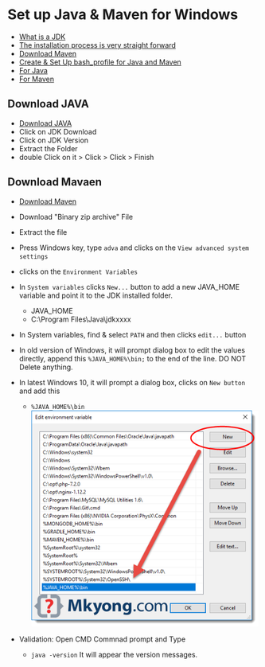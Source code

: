 # Set up Java & Maven for Windows

<!-- topics-start -->
* [What is a JDK](#What-is-a-JDK)
* [The installation process is very straight forward](#The-installation-process-is-very-straight-forward)
* [Download Maven](#Download-Maven)
* [Create & Set Up bash_profile for Java and Maven ](#Create-&-Set-Up-bash_profile-for-Java-and-Maven)
* [For Java](#For-Java)
* [For Maven](#For-Maven)

## Download JAVA
- [Download JAVA](https://www.oracle.com/java/technologies/javase-downloads.html)
- Click on JDK Download
- Click on JDK Version 
- Extract the Folder 
- double Click on it > Click > Click > Finish


## Download Mavaen
- [Download Maven](https://maven.apache.org/download.cgi) 
- Download "Binary zip archive" File
- Extract the file
- Press Windows key, type ```adva``` and clicks on the ```View advanced system settings```
- clicks on the ```Environment Variables```
- In ```System variables``` clicks ```New...``` button to add a new JAVA_HOME variable and point it to the JDK installed folder.
    - JAVA_HOME
    - C:\Program Files\Java\jdkxxxx
- In System variables, find & select ```PATH``` and then clicks ```edit...``` button 
- In old version of Windows, it will prompt dialog box to edit the values directly, append this ```%JAVA_HOME%\bin;``` to the end of the line. DO NOT Delete anything. 
- In latest Windows 10, it will prompt a dialog box, clicks on ```New button``` and add this 
    - ```%JAVA_HOME%\bin```
  ![images](/images/windows/add-JAVA-HOME-Windows.png)

- Validation: Open CMD Commnad prompt and Type 
    - ```java -version``` It will appear the version messages. 
